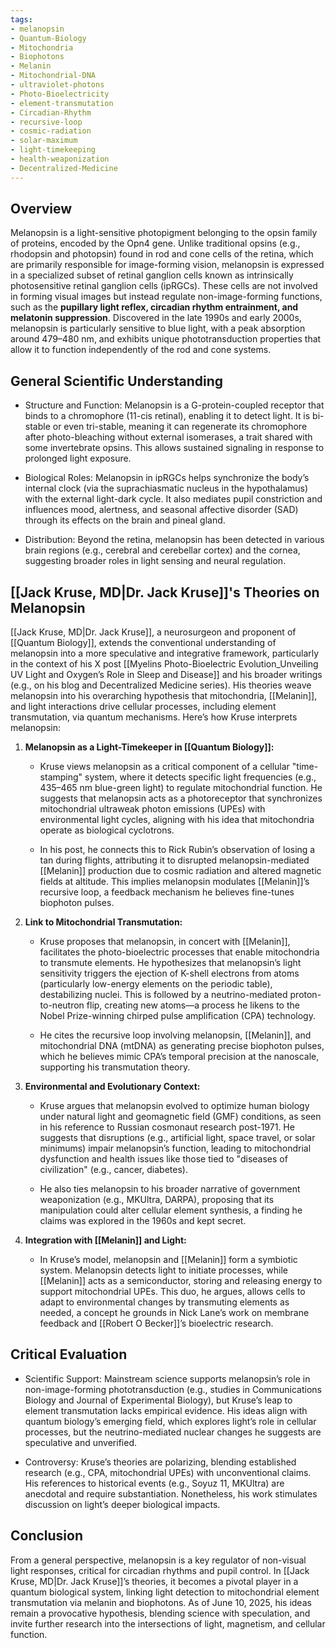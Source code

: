 ```yaml
---
tags:
- melanopsin
- Quantum-Biology
- Mitochondria
- Biophotons
- Melanin
- Mitochondrial-DNA
- ultraviolet-photons
- Photo-Bioelectricity
- element-transmutation
- Circadian-Rhythm
- recursive-loop
- cosmic-radiation
- solar-maximum
- light-timekeeping
- health-weaponization
- Decentralized-Medicine
---
```


## Overview

Melanopsin is a light-sensitive photopigment belonging to the opsin family of proteins, encoded by the Opn4 gene. Unlike traditional opsins (e.g., rhodopsin and photopsin) found in rod and cone cells of the retina, which are primarily responsible for image-forming vision, melanopsin is expressed in a specialized subset of retinal ganglion cells known as intrinsically photosensitive retinal ganglion cells (ipRGCs). These cells are not involved in forming visual images but instead regulate non-image-forming functions, such as the **pupillary light reflex, circadian rhythm entrainment, and melatonin suppression**. Discovered in the late 1990s and early 2000s, melanopsin is particularly sensitive to blue light, with a peak absorption around 479–480 nm, and exhibits unique phototransduction properties that allow it to function independently of the rod and cone systems.

## General Scientific Understanding

- Structure and Function: Melanopsin is a G-protein-coupled receptor that binds to a chromophore (11-cis retinal), enabling it to detect light. It is bi-stable or even tri-stable, meaning it can regenerate its chromophore after photo-bleaching without external isomerases, a trait shared with some invertebrate opsins. This allows sustained signaling in response to prolonged light exposure.
    
- Biological Roles: Melanopsin in ipRGCs helps synchronize the body’s internal clock (via the suprachiasmatic nucleus in the hypothalamus) with the external light-dark cycle. It also mediates pupil constriction and influences mood, alertness, and seasonal affective disorder (SAD) through its effects on the brain and pineal gland.
    
- Distribution: Beyond the retina, melanopsin has been detected in various brain regions (e.g., cerebral and cerebellar cortex) and the cornea, suggesting broader roles in light sensing and neural regulation.
    

## [[Jack Kruse, MD|Dr. Jack Kruse]]'s Theories on Melanopsin

[[Jack Kruse, MD|Dr. Jack Kruse]], a neurosurgeon and proponent of [[Quantum Biology]], extends the conventional understanding of melanopsin into a more speculative and integrative framework, particularly in the context of his X post [[Myelins Photo-Bioelectric Evolution_Unveiling UV Light and Oxygen’s Role in Sleep and Disease]] and his broader writings (e.g., on his blog and Decentralized Medicine series). His theories weave melanopsin into his overarching hypothesis that mitochondria, [[Melanin]], and light interactions drive cellular processes, including element transmutation, via quantum mechanisms. Here’s how Kruse interprets melanopsin:

1. **Melanopsin as a Light-Timekeeper in [[Quantum Biology]]:**
    
    - Kruse views melanopsin as a critical component of a cellular "time-stamping" system, where it detects specific light frequencies (e.g., 435–465 nm blue-green light) to regulate mitochondrial function. He suggests that melanopsin acts as a photoreceptor that synchronizes mitochondrial ultraweak photon emissions (UPEs) with environmental light cycles, aligning with his idea that mitochondria operate as biological cyclotrons.
        
    - In his post, he connects this to Rick Rubin’s observation of losing a tan during flights, attributing it to disrupted melanopsin-mediated [[Melanin]] production due to cosmic radiation and altered magnetic fields at altitude. This implies melanopsin modulates [[Melanin]]’s recursive loop, a feedback mechanism he believes fine-tunes biophoton pulses.
        
2. **Link to Mitochondrial Transmutation:**
    
    - Kruse proposes that melanopsin, in concert with [[Melanin]], facilitates the photo-bioelectric processes that enable mitochondria to transmute elements. He hypothesizes that melanopsin’s light sensitivity triggers the ejection of K-shell electrons from atoms (particularly low-energy elements on the periodic table), destabilizing nuclei. This is followed by a neutrino-mediated proton-to-neutron flip, creating new atoms—a process he likens to the Nobel Prize-winning chirped pulse amplification (CPA) technology.
        
    - He cites the recursive loop involving melanopsin, [[Melanin]], and mitochondrial DNA (mtDNA) as generating precise biophoton pulses, which he believes mimic CPA’s temporal precision at the nanoscale, supporting his transmutation theory.
        
3. **Environmental and Evolutionary Context:**
    
    - Kruse argues that melanopsin evolved to optimize human biology under natural light and geomagnetic field (GMF) conditions, as seen in his reference to Russian cosmonaut research post-1971. He suggests that disruptions (e.g., artificial light, space travel, or solar minimums) impair melanopsin’s function, leading to mitochondrial dysfunction and health issues like those tied to "diseases of civilization" (e.g., cancer, diabetes).
        
    - He also ties melanopsin to his broader narrative of government weaponization (e.g., MKUltra, DARPA), proposing that its manipulation could alter cellular element synthesis, a finding he claims was explored in the 1960s and kept secret.
        
4. **Integration with [[Melanin]] and Light:**
    
    - In Kruse’s model, melanopsin and [[Melanin]] form a symbiotic system. Melanopsin detects light to initiate processes, while [[Melanin]] acts as a semiconductor, storing and releasing energy to support mitochondrial UPEs. This duo, he argues, allows cells to adapt to environmental changes by transmuting elements as needed, a concept he grounds in Nick Lane’s work on membrane feedback and [[Robert O Becker]]’s bioelectric research.
        

## Critical Evaluation

- Scientific Support: Mainstream science supports melanopsin’s role in non-image-forming phototransduction (e.g., studies in Communications Biology and Journal of Experimental Biology), but Kruse’s leap to element transmutation lacks empirical evidence. His ideas align with quantum biology’s emerging field, which explores light’s role in cellular processes, but the neutrino-mediated nuclear changes he suggests are speculative and unverified.
    
- Controversy: Kruse’s theories are polarizing, blending established research (e.g., CPA, mitochondrial UPEs) with unconventional claims. His references to historical events (e.g., Soyuz 11, MKUltra) are anecdotal and require substantiation. Nonetheless, his work stimulates discussion on light’s deeper biological impacts.
    

## Conclusion

From a general perspective, melanopsin is a key regulator of non-visual light responses, critical for circadian rhythms and pupil control. In [[Jack Kruse, MD|Dr. Jack Kruse]]’s theories, it becomes a pivotal player in a quantum biological system, linking light detection to mitochondrial element transmutation via melanin and biophotons. As of June 10, 2025, his ideas remain a provocative hypothesis, blending science with speculation, and invite further research into the intersections of light, magnetism, and cellular function.